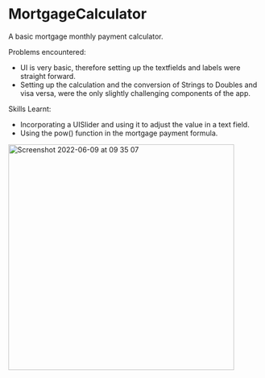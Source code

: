 # MortgageCalculator

A basic mortgage monthly payment calculator.

Problems encountered:
- UI is very basic, therefore setting up the textfields and labels were straight forward.
- Setting up the calculation and the conversion of Strings to Doubles and visa versa, were the only slightly challenging components of the app.

Skills Learnt:
- Incorporating a UISlider and using it to adjust the value in a text field.
- Using the pow() function in the mortgage payment formula.

<img width="448" alt="Screenshot 2022-06-09 at 09 35 07" src="https://user-images.githubusercontent.com/91250039/172791588-cc5bd57f-d913-4fbf-a242-7e25c4318c08.png">
